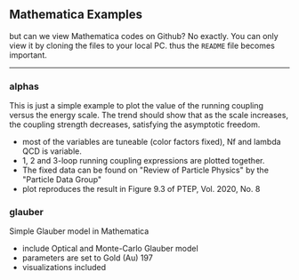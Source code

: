 ## Mathematica Examples

but can we view Mathematica codes on Github? No exactly.
You can only view it by cloning the files to your local PC.
thus the `README` file becomes important.

---

### alphas

This is just a simple example to plot the value of the running coupling versus the energy scale.
The trend should show that as the scale increases, the coupling strength decreases, satisfying the asymptotic freedom.
- most of the variables are tuneable (color factors fixed), Nf and lambda QCD is variable.
- 1, 2 and 3-loop running coupling expressions are plotted together.
- The fixed data can be found on "Review of Particle Physics" by the "Particle Data Group"
- plot reproduces the result in Figure 9.3 of PTEP, Vol. 2020, No. 8

### glauber

Simple Glauber model in Mathematica
- include Optical and Monte-Carlo Glauber model
- parameters are set to Gold (Au) 197
- visualizations included

